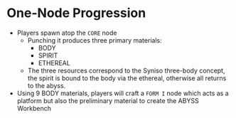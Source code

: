 # One-Node Progression

* Players spawn atop the `CORE` node
  * Punching it produces three primary materials:
    * BODY
    * SPIRIT
    * ETHEREAL
  * The three resources correspond to the Syniso three-body concept, the spirit is bound to the body via the ethereal, otherwise all returns to the abyss.
* Using 9 BODY materials, players will craft a `FORM I` node which acts as a platform but also the preliminary material to create the ABYSS Workbench
